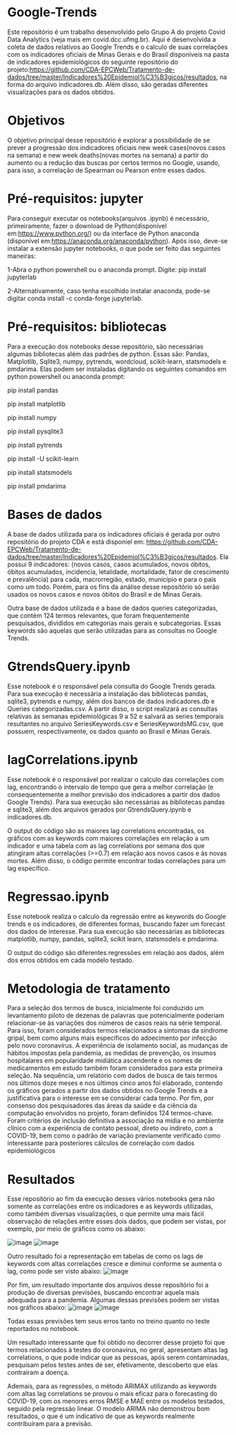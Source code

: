 # Google-Trends
Este repositório é um trabalho desenvolvido pelo Grupo A do projeto Covid Data Analytics (veja mais em covid.dcc.ufmg.br). Aqui é desenvolvida a coleta de dados relativos ao Google Trends e o calculo de suas correlações com os indicadores oficiais de Minas Gerais e do Brasil disponíveis na pasta de indicadores epidemiológicos do seguinte repositório do projeto:https://github.com/CDA-EPCWeb/Tratamento-de-dados/tree/master/Indicadores%20Epidemiol%C3%B3gicos/resultados, na forma do arquivo indicadores.db. Além disso, são geradas diferentes visualizações para os dados obtidos.

# Objetivos
O objetivo principal desse repositório é explorar a possibilidade de se prever a progressão dos indicadores oficiais new week cases(novos casos na semana) e new week deaths(novas mortes na semana) a partir do aumento ou a redução das buscas por certos termos no Google, usando, para isso, a correlação de Spearman ou Pearson entre esses dados.

# Pré-requisitos: jupyter
Para conseguir executar os notebooks(arquivos .ipynb) é necessário, primeiramente, fazer o download de Python(disponível em:https://www.python.org/) ou da interface de Python anaconda (disponível em:https://anaconda.org/anaconda/python). Após isso, deve-se instalar a extensão jupyter notebooks, o que pode ser feito das seguintes maneiras:

1-Abra o python powershell ou o anaconda prompt. Digite: pip install jupyterlab

2-Alternativamente, caso tenha escolhido instalar anaconda, pode-se digitar conda install -c conda-forge jupyterlab.

# Pré-requisitos: bibliotecas
Para a execução dos notebooks desse repositório, são necessárias algumas bibliotecas além das padrões de python. Essas são: Pandas, Matplotlib, Sqlite3, numpy, pytrends, wordcloud, scikit-learn, statsmodels e pmdarima. Elas podem ser instaladas digitando os seguintes comandos em python powershell ou anaconda prompt:

pip install pandas

pip install matplotlib

pip install numpy

pip install pysqlite3

pip install pytrends

pip install -U scikit-learn

pip install statsmodels

pip install pmdarima

# Bases de dados
A base de dados utilizada para os indicadores oficiais é gerada por outro repositório do projeto CDA e está disponíel em: https://github.com/CDA-EPCWeb/Tratamento-de-dados/tree/master/Indicadores%20Epidemiol%C3%B3gicos/resultados. Ela possui 9 indicadores: (novos casos, casos acumulados, novos óbitos, óbitos acumulados, incidencia, letalidade, mortalidade, fator de crescimento e prevalência) para cada, macrorregião, estado, município e para o país como um todo. Porém, para os fins da análise desse repositório só serão usados os novos casos e novos óbitos do Brasil e de Minas Gerais.

Outra base de dados utilizada é a base de dados queries categorizadas, que contém 124 termos relevantes, que foram frequentemente pesquisados, divididos em categorias mais gerais e subcategorias. Essas keywords são aquelas que serão utilizadas para as consultas no Google Trends.

# GtrendsQuery.ipynb
Esse notebook é o responsável pela consulta do Google Trends gerada. Para sua execução é necessária a instalação das bibliotecas pandas, sqlite3, pytrends e numpy, além dos bancos de dados indicadores.db e Queries categorizadas.csv. A partir disso, o script realizará as consultas relativas às semanas epidemiológicas 9 a 52 e salvará as series temporais resultantes no arquivo SeriesKeywords.csv e SeriesKeywordsMG.csv, que possuem, respectivamente, os dados quanto ao Brasil e Minas Gerais.

# lagCorrelations.ipynb
Esse notebook é o responsável por realizar o calculo das correlações com lag, encontrando o intervalo de tempo que gera a melhor correlação (e consequentemente a melhor previsão dos indicadores a partir dos dados Google Trends). Para sua execução são necessárias as bibliotecas pandas e sqlite3, além dos arquivos gerados por GtrendsQuery.ipynb e indicadores.db.

O output do código são as maiores lag correlations encontradas, os gráficos com as keywords com maiores correlações em relação a um indicador e uma tabela com as lag correlations por semana dos que atingiram altas correlações (>=0.7) em relação aos novos casos e às novas mortes. Além disso, o código permite encontrar todas correlações para um lag específico.

# Regressao.ipynb
Esse notebook realiza o calculo da regressão entre as keywords do Google trends e os indicadores, de diferentes formas, buscando fazer um forecast dos dados de interesse. Para sua execução são necessárias as bibliotecas matplotlib, numpy, pandas, sqlite3, scikit learn, statsmodels e pmdarima.

O output do código são diferentes regressões em relação aos dados, além dos erros obtidos em cada modelo testado.

# Metodologia de tratamento
Para a seleção dos termos de busca, inicialmente foi conduzido um levantamento piloto de dezenas de palavras que potencialmente poderiam relacionar-se às variações dos números de casos reais na série temporal. Para isso, foram considerados termos relacionados a sintomas da síndrome gripal, bem como alguns mais específicos do adoecimento por infecção pelo novo coronavírus. A experiência de isolamento social, as mudanças de hábitos impostas pela pandemia, as medidas de prevenção, os insumos hospitalares em popularidade midiática ascendente e os nomes de medicamentos em estudo também foram considerados para esta primeira seleção. Na sequência, um relatório com dados de busca de tais termos nos últimos doze meses e nos últimos cinco anos foi elaborado, contendo os gráficos gerados a partir dos dados obtidos no Google Trends e a justificativa para o interesse em se considerar cada termo. Por fim, por consenso dos pesquisadores das áreas da saúde e da ciência da computação envolvidos no projeto, foram definidos 124 termos-chave. Foram critérios de inclusão definitiva a associação na mídia e no ambiente clínico com a experiência de contato pessoal, direto ou indireto, com a COVID-19, bem como o padrão de variação previamente verificado como interessante para posteriores cálculos de correlação com dados epidemiológicos

# Resultados
Esse repositório ao fim da execução desses vários notebooks gera não somente as correlações entre os indicadores e as keywords utilizadas, como também diversas visualizações, o que permite uma mais fácil observação de relações entre esses dois dados, que podem ser vistas, por exemplo, por meio de gráficos como os abaixo:

![image](https://user-images.githubusercontent.com/57831311/126552976-2ad3124f-a9fb-4f9f-8374-2604fb285400.png)
![image](https://user-images.githubusercontent.com/57831311/126552990-70a62443-6725-45cf-9942-df16b265911a.png)

Outro resultado foi a representação em tabelas de como os lags de keywords com altas correlações cresce e diminui conforme se aumenta o lag, como pode ser visto abaixo:
![image](https://user-images.githubusercontent.com/57831311/126558751-8ed62e94-b5f0-49b2-aadc-ff2e81e91e21.png)

Por fim, um resultado importante dos arquivos desse repositório foi a produção de diversas previsões, buscando encontrar aquela mais adequada para a pandemia.
Algumas dessas previsões podem ser vistas nos gráficos abaixo:
![image](https://user-images.githubusercontent.com/57831311/120321873-2f684400-c2ba-11eb-9226-f25bdb7ea696.png)
![image](https://user-images.githubusercontent.com/57831311/126556108-ddf9cca3-a019-4f8b-bcaf-22cfe04c9ff9.png)

Todas essas previsões tem seus erros tanto no treino quanto no teste reportados no notebook.

Um resultado interessante que foi obtido no decorrer desse projeto foi que termos relacionados à testes do coronavirus, no geral, apresentam altas lag correlations, o que pode indicar que as pessoas, após serem contaminadas, pesquisam pelos testes antes de ser, efetivamente, descoberto que elas contrairam a doença.

Ademais, para as regressões, o método ARIMAX utilizando as keywords com altas lag correlations se provou o mais eficaz para o forecasting do COVID-19, com os menores erros RMSE e MAE entre os modelos testados, seguido pela regressão linear. O modelo ARIMA não demonstrou bom resultados, o que é um indicativo de que as keywords realmente contribuíram para a previsão.


